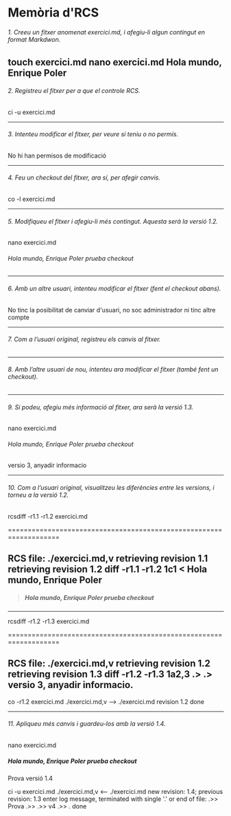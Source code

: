 # Memòria d'RCS
###### 1. Creeu un fitxer anomenat exercici.md, i afegiu-li algun contingut en format Markdwon.
touch exercici.md
nano exercici.md
Hola mundo, Enrique Poler
---
###### 2. Registreu el fitxer per a que el controle RCS.
ci -u exercici.md

---
###### 3. Intenteu modificar el fitxer, per veure si teniu o no permís.
No hi han permisos de modificació

---
###### 4. Feu un checkout del fitxer, ara sí, per afegir canvis.
co -l exercici.md

---
###### 5. Modifiqueu el fitxer i afegiu-li més contingut. Aquesta serà la versió 1.2.
nano exercici.md
###### Hola mundo, Enrique Poler prueba checkout

---
###### 6. Amb un altre usuari, intenteu modificar el fitxer (fent el checkout abans).
No tinc la posibilitat de canviar d'usuari, no soc administrador ni tinc altre compte

---
###### 7. Com a l’usuari original, registreu els canvis al fitxer.


---
###### 8. Amb l’altre usuari de nou, intenteu ara modificar el fitxer (també fent un checkout).

---
###### 9. Si podeu, afegiu més informació al fitxer, ara serà la versió 1.3.
nano exercici.md
###### Hola mundo, Enrique Poler prueba checkout
versio 3, anyadir informacio

---
###### 10. Com a l’usuari original, visualitzeu les diferències entre les versions, i torneu a la versió 1.2.
rcsdiff -r1.1 -r1.2 exercici.md

===================================================================

RCS file: ./exercici.md,v
retrieving revision 1.1
retrieving revision 1.2
diff -r1.1 -r1.2
1c1
< Hola mundo, Enrique Poler
---
> ##### Hola mundo, Enrique Poler prueba checkout
---
rcsdiff -r1.2 -r1.3 exercici.md

===================================================================

RCS file: ./exercici.md,v
retrieving revision 1.2
retrieving revision 1.3
diff -r1.2 -r1.3
1a2,3
.>
.> versio 3, anyadir informacio.
---
co -r1.2 exercici.md
./exercici.md,v  -->  ./exercici.md
revision 1.2
done

---
###### 11. Apliqueu més canvis i guardeu-los amb la versió 1.4.
nano exercici.md

##### Hola mundo, Enrique Poler prueba checkout
Prova versió 1.4

ci -u exercici.md
./exercici.md,v  <--  ./exercici.md
new revision: 1.4; previous revision: 1.3
enter log message, terminated with single '.' or end of file:
.>> Prova
.>> 
.>> v4 
.>> .
done

